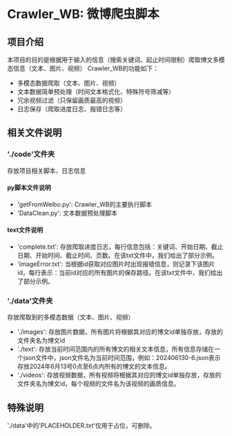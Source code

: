 # Crawler_WB: 微博爬虫脚本

## 项目介绍

本项目的目的是根据用于输入的信息（搜索关键词、起止时间限制）爬取博文多模态信息（文本、图片、视频）
Crawler_WB的功能如下：

- 多模态数据爬取（文本、图片、视频）
- 文本数据简单预处理（时间文本格式化、特殊符号筛减等）
- 冗余视频过滤（只保留画质最高的视频）
- 日志保存（爬取进度日志、报错日志等）

## 相关文件说明
### './code'文件夹

存放项目相关脚本、日志信息

#### py脚本文件说明
- 'getFromWeibo.py': Crawler_WB的主要执行脚本
- 'DataClean.py': 文本数据预处理脚本

#### text文件说明
- 'complete.txt': 存放爬取进度日志，每行信息包括：关键词、开始日期、截止日期、开始时间、截止时间、页数。在该txt文件中，我们给出了部分示例。
- 'imageError.txt': 当根据id获取对应图片时出现报错信息，则记录下该图片id，每行表示：当前id对应的所有图片的保存路径。在该txt文件中，我们给出了部分示例。

### './data'文件夹

存放爬取到的多模态数据（文本、图片、视频）

- './images': 存放图片数据，所有图片将根据其对应的博文id单独存放，存放的文件夹名为博文id
- './text': 存放当前时间范围内的所有博文的相关文本信息，所有信息存储在一个json文件中，json文件名为当前时间范围，例如：202406130-6.json表示存放2024年6月13号0点至6点内所有的博文的文本信息。
- './videos': 存放视频数据，所有视频将根据其对应的博文id单独存放，存放的文件夹名为博文id，每个视频的文件名为该视频的画质信息。

## 特殊说明

'./data'中的'PLACEHOLDER.txt'仅用于占位，可删除。
